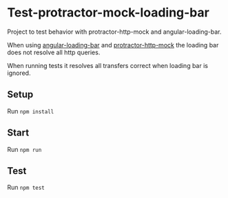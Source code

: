 # Test-protractor-mock-loading-bar
Project to test behavior with protractor-http-mock and angular-loading-bar.

When using [angular-loading-bar](http://chieffancypants.github.io/angular-loading-bar/) and [protractor-http-mock](https://github.com/atecarlos/protractor-http-mock) the loading bar does not resolve all http queries.

When running tests it resolves all transfers correct when loading bar is ignored.

## Setup
Run `npm install`

## Start
Run `npm run`

## Test
Run `npm test`

